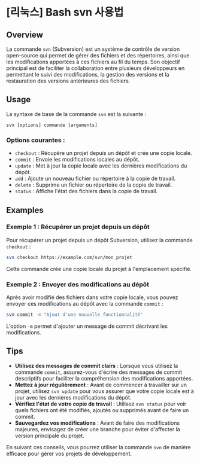 # [리눅스] Bash svn 사용법

## Overview
La commande `svn` (Subversion) est un système de contrôle de version open-source qui permet de gérer des fichiers et des répertoires, ainsi que les modifications apportées à ces fichiers au fil du temps. Son objectif principal est de faciliter la collaboration entre plusieurs développeurs en permettant le suivi des modifications, la gestion des versions et la restauration des versions antérieures des fichiers.

## Usage
La syntaxe de base de la commande `svn` est la suivante :

```
svn [options] commande [arguments]
```

### Options courantes :
- `checkout` : Récupère un projet depuis un dépôt et crée une copie locale.
- `commit` : Envoie les modifications locales au dépôt.
- `update` : Met à jour la copie locale avec les dernières modifications du dépôt.
- `add` : Ajoute un nouveau fichier ou répertoire à la copie de travail.
- `delete` : Supprime un fichier ou répertoire de la copie de travail.
- `status` : Affiche l'état des fichiers dans la copie de travail.

## Examples
### Exemple 1 : Récupérer un projet depuis un dépôt
Pour récupérer un projet depuis un dépôt Subversion, utilisez la commande `checkout` :

```bash
svn checkout https://example.com/svn/mon_projet
```

Cette commande crée une copie locale du projet à l'emplacement spécifié.

### Exemple 2 : Envoyer des modifications au dépôt
Après avoir modifié des fichiers dans votre copie locale, vous pouvez envoyer ces modifications au dépôt avec la commande `commit` :

```bash
svn commit -m "Ajout d'une nouvelle fonctionnalité"
```

L'option `-m` permet d'ajouter un message de commit décrivant les modifications.

## Tips
- **Utilisez des messages de commit clairs** : Lorsque vous utilisez la commande `commit`, assurez-vous d'écrire des messages de commit descriptifs pour faciliter la compréhension des modifications apportées.
- **Mettez à jour régulièrement** : Avant de commencer à travailler sur un projet, utilisez `svn update` pour vous assurer que votre copie locale est à jour avec les dernières modifications du dépôt.
- **Vérifiez l'état de votre copie de travail** : Utilisez `svn status` pour voir quels fichiers ont été modifiés, ajoutés ou supprimés avant de faire un commit.
- **Sauvegardez vos modifications** : Avant de faire des modifications majeures, envisagez de créer une branche pour éviter d'affecter la version principale du projet.

En suivant ces conseils, vous pourrez utiliser la commande `svn` de manière efficace pour gérer vos projets de développement.